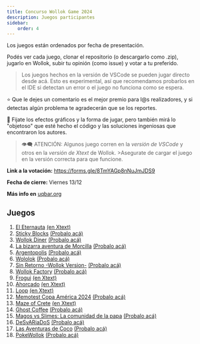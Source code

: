 ```yaml
---
title: Concurso Wollok Game 2024
description: Juegos participantes
sidebar:
    order: 4
---
```


Los juegos están ordenados por fecha de presentación.

Podés ver cada juego, clonar el repositorio (o descargarlo como .zip), jugarlo en Wollok, subir tu opinión (como issue) y votar a tu preferido.
> Los juegos hechos en la versión de VSCode se pueden jugar directo desde acá. 
> Esto es experimental, así que recomendamos probarlos en el IDE si detectan un error o el juego no funciona como se espera.

⭐ Que le dejes un comentario es el mejor premio para l@s realizadores, y si detectas algún problema te agradecerán que se los reportes.

🤔 Fijate los efectos gráficos y la forma de jugar, pero también mirá lo "objetoso" que esté hecho el código y las soluciones ingeniosas que encontraron los autores.

>👁️‍🗨️ ATENCIÓN: Algunos juego corren en la _versión de VSCode_ y otros en la _versión de Xtext_ de Wollok. >Asegurate de cargar el juego en la versión correcta para que funcione.


**Link a la votación:** https://forms.gle/8TmYAGp8nNuJmJDS9

**Fecha de cierre:** Viernes 13/12

**Más info en** [uqbar.org](https://uqbar.org/)

## Juegos

<div class="container">
    <ol class="list-group">
        <li class="list-group-item"><a href="https://github.com/AlexisF12/Proyecto-wollok">El Eternauta</a>
            <a href="https://xtext.wollok.org/">(en Xtext)</a>
        </li>
        <li class="list-group-item"><a href="https://github.com/pdepjm/2024-o-tpjuego-bestiasalgoritmicas">Sticky Blocks</a>
            <a href="/concurso/2024-o-tpjuego-bestiasalgoritmicas">(Probalo acá)</a>
        </li>
        <li class="list-group-item"><a href="https://github.com/pdepjm/2024-o-tpjuego-vmsl">Wollok Diner</a>
            <a href="/concurso/2024-o-tpjuego-vmsl">(Probalo acá)</a>
        </li>
        <li class="list-group-item"><a href="https://github.com/pdepjm/2024-o-tpjuego-fundamentalistasdelstackoverflow">La bizarra aventura de Morcilla</a>
            <a href="/concurso/2024-o-tpjuego-fundamentalistasdelstackoverflow">(Probalo acá)</a>
        </li>
        <li class="list-group-item"><a href="https://github.com/CristianEGonzalez/Argentopolis-ts-WollokGame">Argentopolis</a>
            <a href="/concurso/Argentopolis-ts-WollokGame">(Probalo acá)</a>
        </li>
        <li class="list-group-item"><a href="https://github.com/obj1-unahur-2024s2/TPGameIntegrador-thecoders">Wololok</a>
            <a href="/concurso/TPGameIntegrador-thecoders">(Probalo acá)</a>
        </li>
        <li class="list-group-item"><a href="https://github.com/obj1-unahur-2024s2/TPGameIntegrador-los-stormtrooper">Sin Retorno -Wollok Version-</a>
            <a href="/concurso/TPGameIntegrador-los-stormtrooper">(Probalo acá)</a>
        </li>
        <li class="list-group-item"><a href="https://github.com/pdepjuevesTT/2024-tpo-game-matrixgroup">Wollok Factory</a>
            <a href="/concurso/2024-tpo-game-matrixgroup">(Probalo acá)</a>
        </li>
        <li class="list-group-item"><a href="https://github.com/alymarquez/FroguiWollokGame">Frogui</a>
            <a href="https://xtext.wollok.org/">(en Xtext)</a>
        </li>
        <li class="list-group-item"><a href="https://github.com/obj1-unahur-2024s1/TPGameIntegrador-pixelados">Ahorcado</a>
            <a href="https://xtext.wollok.org/">(en Xtext)</a>
        </li>
        <li class="list-group-item"><a href="https://github.com/IRojas99/LoopGame">Loop</a>
            <a href="https://xtext.wollok.org/">(en Xtext)</a>
        </li>
        <li class="list-group-item"><a href="https://github.com/obj1-unahur-2024s2/TPGameIntegrador-wollokoders">Memotest Copa América 2024</a>
            <a href="/concurso/TPGameIntegrador-wollokoders">(Probalo acá)</a>
        </li>
        <li class="list-group-item"><a href="https://github.com/juancamargo02/MazeOfCrete">Maze of Crete</a>
            <a href="https://xtext.wollok.org/">(en Xtext)</a>
        </li>
        <li class="list-group-item"><a href="https://github.com/obj1-unahur-2024s2/TPGameIntegrador-las-chicas-y-leo">Ghost Coffee</a>
            <a href="/concurso/TPGameIntegrador-las-chicas-y-leo">(Probalo acá)</a>
        </li>
        <li class="list-group-item"><a href="https://github.com/pdepjm/2024-o-tpjuego-ahmeestancodeando">Magos vs Slimes: La comunidad de la papa</a>
            <a href="/concurso/2024-o-tpjuego-ahmeestancodeando">(Probalo acá)</a>
        </li>
        <li class="list-group-item"><a href="https://github.com/obj1unq/2024s2-tp-grupal-juego-grupo-1-uwu">DeSvARiaDoS</a>
            <a href="/concurso/2024s2-tp-grupal-juego-grupo-1-uwu">(Probalo acá)</a>
        </li>
        <li class="list-group-item"><a href="https://github.com/obj1-unahur-2024s2/TPGameIntegrador-los-polimorficos">Las Aventuras de Coco</a>
            <a href="/concurso/TPGameIntegrador-los-polimorficos">(Probalo acá)</a>
        </li>
        <li class="list-group-item"><a href="https://github.com/pdepjm/2024-o-tpjuego-laalmironeta">PokeWollok</a>
            <a href="/concurso/2024-o-tpjuego-laalmironeta">(Probalo acá)</a>
        </li>
    </ol>
</div>